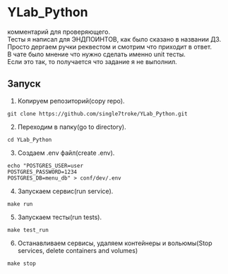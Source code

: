 # YLab_Python
комментарий для проверяющего.</br>
Тесты я написал для ЭНДПОИНТОВ, как было сказано в названии ДЗ.</br>
Просто дергаем ручки реквестом и смотрим что приходит в ответ.</br>
В чате было мнение что нужно сделать именно unit тесты.</br>
Если это так, то получается что задание я не выполнил.</br>

## Запуск
1. Копируем репозиторий(copy repo).
```shell
git clone https://github.com/single7troke/YLab_Python.git
```
2. Переходим в папку(go to directory).
```shell
cd YLab_Python
```
3. Создаем .env файл(create .env).
```shell
echo "POSTGRES_USER=user
POSTGRES_PASSWORD=1234
POSTGRES_DB=menu_db" > conf/dev/.env
```
4. Запускаем сервис(run service).
```shell
make run
```
5. Запускаем тесты(run tests).
```shell
make test_run
```
6. Останавливаем сервисы, удаляем контейнеры и вольюмы(Stop services, delete containers and volumes)
```shell
make stop
```

